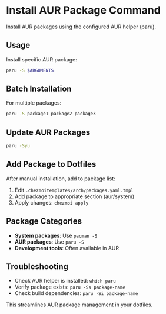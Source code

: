 # Install AUR Package Command

Install AUR packages using the configured AUR helper (paru).

## Usage
Install specific AUR package:
```bash
paru -S $ARGUMENTS
```

## Batch Installation
For multiple packages:
```bash
paru -S package1 package2 package3
```

## Update AUR Packages
```bash
paru -Syu
```

## Add Package to Dotfiles
After manual installation, add to package list:
1. Edit `.chezmoitemplates/arch/packages.yaml.tmpl`
2. Add package to appropriate section (aur/system)
3. Apply changes: `chezmoi apply`

## Package Categories
- **System packages**: Use `pacman -S`
- **AUR packages**: Use `paru -S`
- **Development tools**: Often available in AUR

## Troubleshooting
- Check AUR helper is installed: `which paru`
- Verify package exists: `paru -Ss package-name`
- Check build dependencies: `paru -Si package-name`

This streamlines AUR package management in your dotfiles.